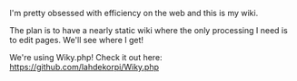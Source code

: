 I'm pretty obsessed with efficiency on the web and this is my wiki.

The plan is to have a nearly static wiki where the only processing I need
is to edit pages. We'll see where I get!

We're using Wiky.php! Check it out here: https://github.com/lahdekorpi/Wiky.php
